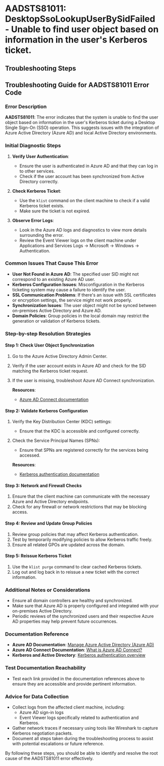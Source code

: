 # AADSTS81011: DesktopSsoLookupUserBySidFailed - Unable to find user object based on information in the user's Kerberos ticket.


## Troubleshooting Steps
## Troubleshooting Guide for AADSTS81011 Error Code

### Error Description
**AADSTS81011**: The error indicates that the system is unable to find the user object based on information in the user's Kerberos ticket during a Desktop Single Sign-On (SSO) operation. This suggests issues with the integration of Azure Active Directory (Azure AD) and local Active Directory environments.

### Initial Diagnostic Steps
1. **Verify User Authentication**:
   - Ensure the user is authenticated in Azure AD and that they can log in to other services.
   - Check if the user account has been synchronized from Active Directory correctly.

2. **Check Kerberos Ticket**:
   - Use the `klist` command on the client machine to check if a valid Kerberos ticket exists.
   - Make sure the ticket is not expired.

3. **Observe Error Logs**:
   - Look in the Azure AD logs and diagnostics to view more details surrounding the error.
   - Review the Event Viewer logs on the client machine under Applications and Services Logs -> Microsoft -> Windows -> Authentication.

### Common Issues That Cause This Error
- **User Not Found in Azure AD**: The specified user SID might not correspond to an existing Azure AD user.
- **Kerberos Configuration Issues**: Misconfiguration in the Kerberos ticketing system may cause a failure to identify the user.
- **SSL Communication Problems**: If there's an issue with SSL certificates or encryption settings, the service might not work properly.
- **Synchronization Issues**: The user object might not be synced between on-premises Active Directory and Azure AD.
- **Domain Policies**: Group policies in the local domain may restrict the generation or validation of Kerberos tickets.

### Step-by-step Resolution Strategies
#### Step 1: Check User Object Synchronization
1. Go to the Azure Active Directory Admin Center.
2. Verify if the user account exists in Azure AD and check for the SID matching the Kerberos ticket request.
3. If the user is missing, troubleshoot Azure AD Connect synchronization.

   **Resources**:
   - [Azure AD Connect documentation](https://docs.microsoft.com/en-us/azure/active-directory/hybrid/deploy/connect-install-new)

#### Step 2: Validate Kerberos Configuration
1. Verify the Key Distribution Center (KDC) settings:
   - Ensure that the KDC is accessible and configured correctly.
2. Check the Service Principal Names (SPNs):
   - Ensure that SPNs are registered correctly for the services being accessed.

   **Resources**:
   - [Kerberos authentication documentation](https://docs.microsoft.com/en-us/windows-server/security/kerberos/kerberos-authentication)

#### Step 3: Network and Firewall Checks
1. Ensure that the client machine can communicate with the necessary Azure and Active Directory endpoints. 
2. Check for any firewall or network restrictions that may be blocking access.

#### Step 4: Review and Update Group Policies
1. Review group policies that may affect Kerberos authentication.
2. Test by temporarily modifying policies to allow Kerberos traffic freely.
3. Ensure all related GPOs are updated across the domain.

#### Step 5: Reissue Kerberos Ticket
1. Use the `klist purge` command to clear cached Kerberos tickets.
2. Log out and log back in to reissue a new ticket with the correct information.
  
### Additional Notes or Considerations
- Ensure all domain controllers are healthy and synchronized.
- Make sure that Azure AD is properly configured and integrated with your on-premises Active Directory.
- Periodic reviews of the synchronized users and their respective Azure AD properties may help prevent future occurrences.

### Documentation Reference
- **Azure AD Documentation**: [Manage Azure Active Directory (Azure AD)](https://docs.microsoft.com/en-us/azure/active-directory/)
- **Azure AD Connect Documentation**: [What is Azure AD Connect?](https://docs.microsoft.com/en-us/azure/active-directory/hybrid/whatis-azure-ad-connect)
- **Kerberos and Active Directory**: [Kerberos authentication overview](https://docs.microsoft.com/en-us/windows-server/security/kerberos/kerberos-authentication-overview)

### Test Documentation Reachability
- Test each link provided in the documentation references above to ensure they are accessible and provide pertinent information.

### Advice for Data Collection
- Collect logs from the affected client machine, including:
  - Azure AD sign-in logs
  - Event Viewer logs specifically related to authentication and Kerberos.
- Gather network traces if necessary using tools like Wireshark to capture Kerberos negotiation packets.
- Document all steps taken during the troubleshooting process to assist with potential escalations or future reference.

By following these steps, you should be able to identify and resolve the root cause of the AADSTS81011 error effectively.